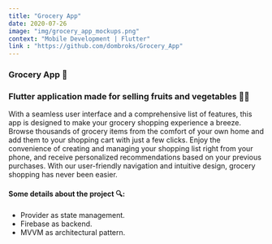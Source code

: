 ```yaml
---
title: "Grocery App"
date: 2020-07-26
image: "img/grocery_app_mockups.png"
context: "Mobile Development | Flutter"
link : "https://github.com/dombroks/Grocery_App"
---
```

### Grocery App 📱
### Flutter application made for selling fruits and vegetables 🍓🍆

With a seamless user interface and a comprehensive list of features, this app is designed to make your grocery shopping experience a breeze. Browse thousands of grocery items from the comfort of your own home and add them to your shopping cart with just a few clicks. Enjoy the convenience of creating and managing your shopping list right from your phone, and receive personalized recommendations based on your previous purchases. With our user-friendly navigation and intuitive design, grocery shopping has never been easier.

#### Some details about the project 🔍:
- Provider as state management.
- Firebase as backend.
- MVVM as architectural pattern.


